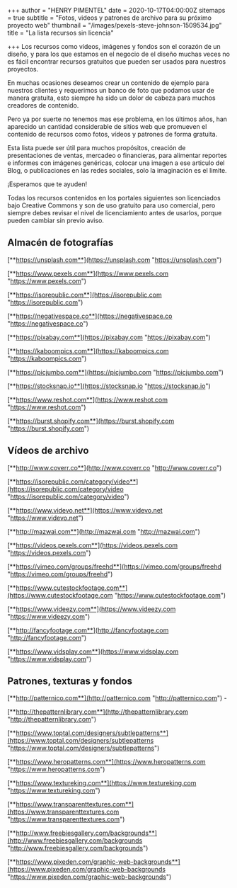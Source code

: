 +++
author = "HENRY PIMENTEL"
date = 2020-10-17T04:00:00Z
sitemaps = true
subtitle = "Fotos, videos y patrones de archivo para su próximo proyecto web"
thumbnail = "/images/pexels-steve-johnson-1509534.jpg"
title = "La lista recursos sin licencia"

+++
Los recursos como vídeos, imágenes y fondos son el corazón de un diseño, y para los que estamos en el negocio de el diseño muchas veces no es fácil encontrar recursos gratuitos que pueden ser usados para nuestros proyectos. 

En muchas ocasiones deseamos crear un contenido de ejemplo para nuestros clientes y requerimos un banco de foto que podamos usar de manera gratuita, esto siempre ha sido un dolor de cabeza para muchos creadores de contenido. 

Pero ya por suerte no tenemos mas ese problema, en los últimos años, han aparecido un cantidad considerable de sitios web que promueven el contenido de recursos como fotos, vídeos y patrones de forma gratuita.

Esta lista puede ser útil para muchos propósitos, creación de presentaciones de ventas, mercadeo o financieras, para alimentar reportes e informes con imágenes genéricas, colocar una imagen a ese articulo del Blog, o publicaciones en las redes sociales, solo la imaginación es el limite.

¡Esperamos que te ayuden!

Todas los recursos contenidos en los portales siguientes son licenciados bajo Creative Commons y son de uso gratuito para uso comercial, pero siempre debes revisar el nivel de licenciamiento antes de usarlos, porque pueden cambiar sin previo aviso.

## Almacén de fotografías

[**https://unsplash.com**](https://unsplash.com "https://unsplash.com")

[**https://www.pexels.com**](https://www.pexels.com "https://www.pexels.com")

[**https://isorepublic.com**](https://isorepublic.com "https://isorepublic.com")

[**https://negativespace.co**](https://negativespace.co "https://negativespace.co")

[**https://pixabay.com**](https://pixabay.com "https://pixabay.com")

[**https://kaboompics.com**](https://kaboompics.com "https://kaboompics.com")

[**https://picjumbo.com**](https://picjumbo.com "https://picjumbo.com")

[**https://stocksnap.io**](https://stocksnap.io "https://stocksnap.io")

[**https://www.reshot.com**](https://www.reshot.com "https://www.reshot.com")

[**https://burst.shopify.com**](https://burst.shopify.com "https://burst.shopify.com")

## Vídeos de archivo

[**http://www.coverr.co**](http://www.coverr.co "http://www.coverr.co")

[**https://isorepublic.com/category/video**](https://isorepublic.com/category/video "https://isorepublic.com/category/video")

[**https://www.videvo.net**](https://www.videvo.net "https://www.videvo.net")

[**http://mazwai.com**](http://mazwai.com "http://mazwai.com")

[**https://videos.pexels.com**](https://videos.pexels.com "https://videos.pexels.com")

[**https://vimeo.com/groups/freehd**](https://vimeo.com/groups/freehd "https://vimeo.com/groups/freehd")

[**https://www.cutestockfootage.com**](https://www.cutestockfootage.com "https://www.cutestockfootage.com")

[**https://www.videezy.com**](https://www.videezy.com "https://www.videezy.com")

[**http://fancyfootage.com**](http://fancyfootage.com "http://fancyfootage.com")

[**https://www.vidsplay.com**](https://www.vidsplay.com "https://www.vidsplay.com")

## Patrones, texturas y fondos

[**http://patternico.com**](http://patternico.com "http://patternico.com") - 

[**http://thepatternlibrary.com**](http://thepatternlibrary.com "http://thepatternlibrary.com")

[**https://www.toptal.com/designers/subtlepatterns**](https://www.toptal.com/designers/subtlepatterns "https://www.toptal.com/designers/subtlepatterns")

[**https://www.heropatterns.com**](https://www.heropatterns.com "https://www.heropatterns.com")

[**https://www.textureking.com**](https://www.textureking.com "https://www.textureking.com")

[**https://www.transparenttextures.com**](https://www.transparenttextures.com "https://www.transparenttextures.com")

[**http://www.freebiesgallery.com/backgrounds**](http://www.freebiesgallery.com/backgrounds "http://www.freebiesgallery.com/backgrounds")

[**https://www.pixeden.com/graphic-web-backgrounds**](https://www.pixeden.com/graphic-web-backgrounds "https://www.pixeden.com/graphic-web-backgrounds")